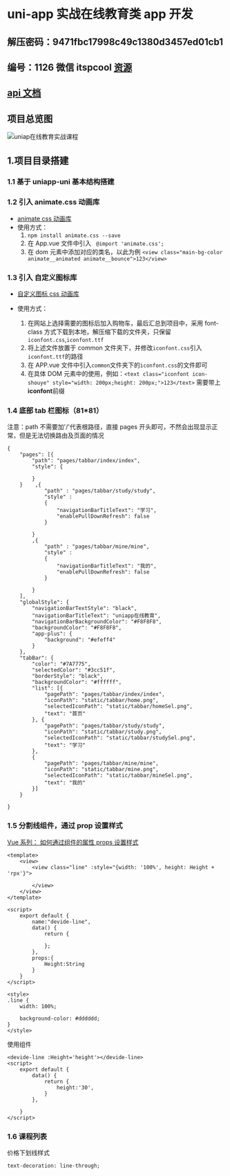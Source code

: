# uni-app 实战在线教育类 app 开发

## 解压密码：9471fbc17998c49c1380d3457ed01cb1

## 编号：1126 微信 itspcool [资源](https://www.ukoou.com/fetch_zip_passwd/create)

## [api 文档](http://dishaxy.dishait.cn/doc_uniappedu#001)

## 项目总览图

![uniap在线教育实战课程 ](https://www.uniapper.com/wp-content/uploads/2021/10/076b9318be594246829df6b39e5243a3.webp)

## 1.项目目录搭建

### 1.1 基于 uniapp-uni 基本结构搭建

### 1.2 引入 animate.css 动画库

- [animate css 动画库](https://animate.style/)
- 使用方式：
  1. `npm install animate.css --save`
  2. 在 App.vue 文件中引入 ` @import 'animate.css';`
  3. 在 dom 元素中添加对应的类名，以此为例 `<view class="main-bg-color animate__animated animate__bounce">123</view>`

### 1.3 引入 自定义图标库

- [自定义图标 css 动画库](https://www.iconfont.cn/)
- 使用方式：

  1. 在网站上选择需要的图标后加入购物车，最后汇总到项目中，采用 font-class 方式下载到本地，解压缩下载的文件夹，只保留 `iconfont.css`,`iconfont.ttf`
  2. 将上述文件放置于 common 文件夹下，并修改`iconfont.css`引入`iconfont.ttf`的路径
  3. 在 APP.vue 文件中引入`common`文件夹下的`iconfont.css`的文件即可
  4. 在具体 DOM 元素中的使用，例如：`<text class="iconfont icon-shouye" style="width: 200px;height: 200px;">123</text>` 需要带上<b>iconfont</b>前缀

### 1.4 底部 tab 栏图标（81\*81）

注意：path 不需要加'/'代表根路径，直接 pages 开头即可，不然会出现显示正常，但是无法切换路由及页面的情况

```
{
	"pages": [{
		"path": "pages/tabbar/index/index",
		"style": {

		}
	}    ,{
            "path" : "pages/tabbar/study/study",
            "style" :
            {
                "navigationBarTitleText": "学习",
                "enablePullDownRefresh": false
            }

        }
        ,{
            "path" : "pages/tabbar/mine/mine",
            "style" :
            {
                "navigationBarTitleText": "我的",
                "enablePullDownRefresh": false
            }

        }
    ],
	"globalStyle": {
		"navigationBarTextStyle": "black",
		"navigationBarTitleText": "uniapp在线教育",
		"navigationBarBackgroundColor": "#F8F8F8",
		"backgroundColor": "#F8F8F8",
		"app-plus": {
			"background": "#efeff4"
		}
	},
	"tabBar": {
		"color": "#7A7775",
		"selectedColor": "#3cc51f",
		"borderStyle": "black",
		"backgroundColor": "#ffffff",
		"list": [{
			"pagePath": "pages/tabbar/index/index",
			"iconPath": "static/tabbar/home.png",
			"selectedIconPath": "static/tabbar/homeSel.png",
			"text": "首页"
		}, {
			"pagePath": "pages/tabbar/study/study",
			"iconPath": "static/tabbar/study.png",
			"selectedIconPath": "static/tabbar/studySel.png",
			"text": "学习"
		},
		{
			"pagePath": "pages/tabbar/mine/mine",
			"iconPath": "static/tabbar/mine.png",
			"selectedIconPath": "static/tabbar/mineSel.png",
			"text": "我的"
		}]
	}

}

```

### 1.5 分割线组件，通过 prop 设置样式

[Vue 系列： 如何通过组件的属性 props 设置样式](https://www.cnblogs.com/strinkbug/p/5768871.html)

```
<template>
	<view>
		<view class="line" :style="{width: '100%', height: Height + 'rpx'}">

		</view>
	</view>
</template>

<script>
	export default {
		name:"devide-line",
		data() {
			return {

			};
		},
		props:{
			Height:String
		}
	}
</script>

<style>
.line {
	width: 100%;

	background-color: #dddddd;
}
</style>
```

使用组件

```
<devide-line :Height='height'></devide-line>
<script>
	export default {
		data() {
			return {
				height:'30',
			}
		},

	}
</script>
```

### 1.6 课程列表

价格下划线样式

```
text-decoration: line-through;
```
